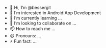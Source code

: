 - 👋 Hi, I’m @bessergit
- 👀 I’m interested in Android App Development
- 🌱 I’m currently learning ...
- 💞️ I’m looking to collaborate on ...
- 📫 How to reach me ...
- 😄 Pronouns: ...
- ⚡ Fun fact: ...

<!---
bessergit/bessergit is a ✨ special ✨ repository because its `README.md` (this file) appears on your GitHub profile.
You can click the Preview link to take a look at your changes.
--->
